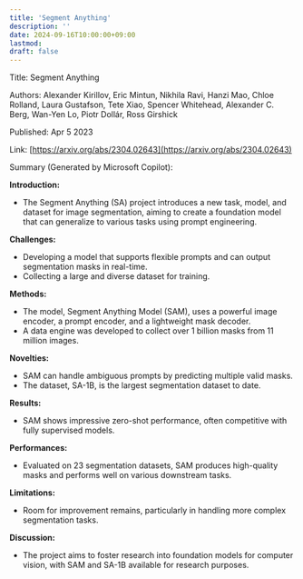 ```yaml
---
title: 'Segment Anything'
description: ''
date: 2024-09-16T10:00:00+09:00
lastmod: 
draft: false
---
```


Title: Segment Anything

Authors: Alexander Kirillov, Eric Mintun, Nikhila Ravi, Hanzi Mao, Chloe Rolland, Laura Gustafson, Tete Xiao, Spencer Whitehead, Alexander C. Berg, Wan-Yen Lo, Piotr Dollár, Ross Girshick

Published: Apr 5 2023

Link: [https://arxiv.org/abs/2304.02643](https://arxiv.org/abs/2304.02643)

Summary (Generated by Microsoft Copilot):

**Introduction:**
- The Segment Anything (SA) project introduces a new task, model, and dataset for image segmentation, aiming to create a foundation model that can generalize to various tasks using prompt engineering.

**Challenges:**
- Developing a model that supports flexible prompts and can output segmentation masks in real-time.
- Collecting a large and diverse dataset for training.

**Methods:**
- The model, Segment Anything Model (SAM), uses a powerful image encoder, a prompt encoder, and a lightweight mask decoder.
- A data engine was developed to collect over 1 billion masks from 11 million images.

**Novelties:**
- SAM can handle ambiguous prompts by predicting multiple valid masks.
- The dataset, SA-1B, is the largest segmentation dataset to date.

**Results:**
- SAM shows impressive zero-shot performance, often competitive with fully supervised models.

**Performances:**
- Evaluated on 23 segmentation datasets, SAM produces high-quality masks and performs well on various downstream tasks.

**Limitations:**
- Room for improvement remains, particularly in handling more complex segmentation tasks.

**Discussion:**
- The project aims to foster research into foundation models for computer vision, with SAM and SA-1B available for research purposes.
